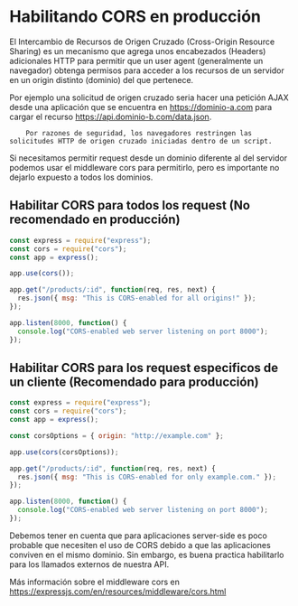 # Habilitando CORS en producción

El Intercambio de Recursos de Origen Cruzado (Cross-Origin Resource Sharing) es un mecanismo que agrega unos encabezados (Headers) adicionales HTTP para permitir que un user agent (generalmente un navegador) obtenga permisos para acceder a los recursos de un servidor en un origin distinto (dominio) del que pertenece.

Por ejemplo una solicitud de origen cruzado seria hacer una petición AJAX desde una aplicación que se encuentra en https://dominio-a.com para cargar el recurso https://api.dominio-b.com/data.json.

        Por razones de seguridad, los navegadores restringen las solicitudes HTTP de origen cruzado iniciadas dentro de un script.


Si necesitamos permitir request desde un dominio diferente al del servidor podemos usar el middleware cors para permitirlo, pero es importante no dejarlo expuesto a todos los dominios.

## Habilitar CORS para todos los request (No recomendado en producción)

```javascript
const express = require("express");
const cors = require("cors");
const app = express();

app.use(cors());

app.get("/products/:id", function(req, res, next) {
  res.json({ msg: "This is CORS-enabled for all origins!" });
});

app.listen(8000, function() {
  console.log("CORS-enabled web server listening on port 8000");
});

```

## Habilitar CORS para los request especificos de un cliente (Recomendado para producción)

```javascript
const express = require("express");
const cors = require("cors");
const app = express();

const corsOptions = { origin: "http://example.com" };

app.use(cors(corsOptions));

app.get("/products/:id", function(req, res, next) {
  res.json({ msg: "This is CORS-enabled for only example.com." });
});

app.listen(8000, function() {
  console.log("CORS-enabled web server listening on port 8000");
});
```

Debemos tener en cuenta que para aplicaciones server-side es poco probable que necesiten el uso de CORS debido a que las aplicaciones conviven en el mismo dominio. Sin embargo, es buena practica habilitarlo para los llamados externos de nuestra API.

Más información sobre el middleware cors en https://expressjs.com/en/resources/middleware/cors.html